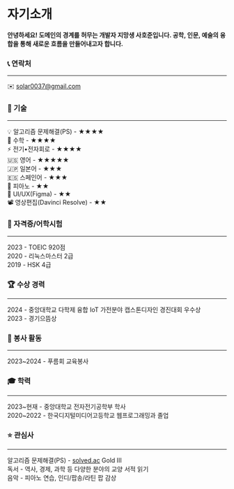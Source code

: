 # 자기소개
**안녕하세요! 도메인의 경계를 허무는 개발자 지망생 사호준입니다. 공학, 인문, 예술의 융합을 통해 새로운 흐름을 만들어내고자 합니다.**

### 📞 연락처
---
✉️ [solar0037@gmail.com](mailto:solar0037@gmail.com)

### 🔧 기술
---
💡 알고리즘 문제해결(PS) - ★★★★  
📐 수학 - ★★★★  
⚡ 전기•전자회로 - ★★★★  
🇺🇸 영어 - ★★★★★  
🇯🇵 일본어 - ★★★  
🇪🇸 스페인어 - ★★★  
🎹 피아노 - ★★  
🎨 UI/UX(Figma) - ★★  
📽️ 영상편집(Davinci Resolve) - ★★

### 📇 자격증/어학시험
---
2023 - TOEIC 920점  
2020 - 리눅스마스터 2급  
2019 - HSK 4급

### 🏆 수상 경력
---
2024 - 중앙대학교 다학제 융합 IoT 가전분야 캡스톤디자인 경진대회 우수상  
2023 - 경기으뜸상

### 🤝 봉사 활동
---
2023~2024 - 푸름회 교육봉사

### 🎓 학력
---
2023~현재 - 중앙대학교 전자전기공학부 학사  
2020~2022 - 한국디지털미디어고등학교 웹프로그래밍과 졸업

### ⭐ 관심사
---
알고리즘 문제해결(PS) - [solved.ac](http://solved.ac) Gold III  
독서 - 역사, 경제, 과학 등 다양한 분야의 교양 서적 읽기  
음악 - 피아노 연습, 인디/팝송/라틴 팝 감상